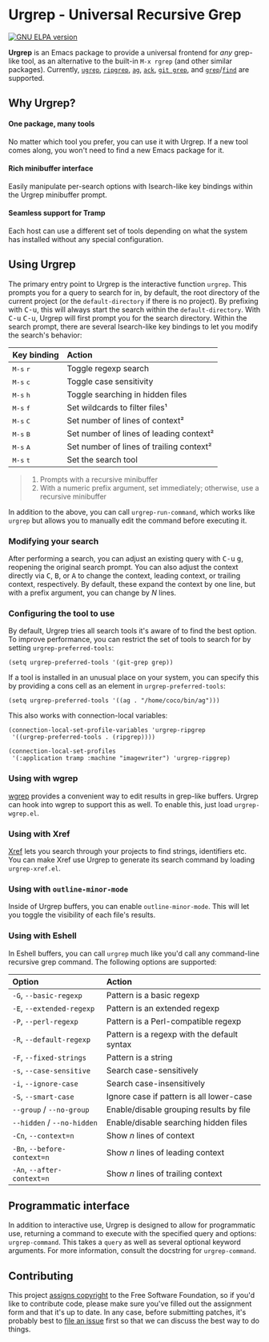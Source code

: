 # Urgrep - Universal Recursive Grep

[![GNU ELPA version][elpa-image]][elpa-link]

**Urgrep** is an Emacs package to provide a universal frontend for *any*
grep-like tool, as an alternative to the built-in `M-x rgrep` (and other similar
packages). Currently, [`ugrep`][ugrep], [`ripgrep`][ripgrep], [`ag`][ag],
[`ack`][ack], [`git grep`][git-grep], and [`grep`][grep]/[`find`][find] are
supported.

## Why Urgrep?

#### One package, many tools

No matter which tool you prefer, you can use it with Urgrep. If a new tool comes
along, you won't need to find a new Emacs package for it.

#### Rich minibuffer interface

Easily manipulate per-search options with Isearch-like key bindings within the
Urgrep minibuffer prompt.

#### Seamless support for Tramp

Each host can use a different set of tools depending on what the system has
installed without any special configuration.

## Using Urgrep

The primary entry point to Urgrep is the interactive function `urgrep`. This
prompts you for a query to search for in, by default, the root directory of the
current project (or the `default-directory` if there is no project). By
prefixing with <kbd>C-u</kbd>, this will always start the search within the
`default-directory`. With <kbd>C-u</kbd> <kbd>C-u</kbd>, Urgrep will first
prompt you for the search directory. Within the search prompt, there are several
Isearch-like key bindings to let you modify the search's behavior:

| Key binding                 | Action                                   |
|:----------------------------|:-----------------------------------------|
| <kbd>M-s</kbd> <kbd>r</kbd> | Toggle regexp search                     |
| <kbd>M-s</kbd> <kbd>c</kbd> | Toggle case sensitivity                  |
| <kbd>M-s</kbd> <kbd>h</kbd> | Toggle searching in hidden files         |
| <kbd>M-s</kbd> <kbd>f</kbd> | Set wildcards to filter files¹           |
| <kbd>M-s</kbd> <kbd>C</kbd> | Set number of lines of context²          |
| <kbd>M-s</kbd> <kbd>B</kbd> | Set number of lines of leading context²  |
| <kbd>M-s</kbd> <kbd>A</kbd> | Set number of lines of trailing context² |
| <kbd>M-s</kbd> <kbd>t</kbd> | Set the search tool                      |

> 1. Prompts with a recursive minibuffer<br>
> 2. With a numeric prefix argument, set immediately; otherwise, use a recursive
>    minibuffer

In addition to the above, you can call `urgrep-run-command`, which works like
`urgrep` but allows you to manually edit the command before executing it.

### Modifying your search

After performing a search, you can adjust an existing query with <kbd>C-u</kbd>
<kbd>g</kbd>, reopening the original search prompt. You can also adjust the
context directly via <kbd>C</kbd>, <kbd>B</kbd>, or <kbd>A</kbd> to change the
context, leading context, or trailing context, respectively. By default, these
expand the context by one line, but with a prefix argument, you can change by
*N* lines.

### Configuring the tool to use

By default, Urgrep tries all search tools it's aware of to find the best option.
To improve performance, you can restrict the set of tools to search for by
setting `urgrep-preferred-tools`:

```elisp
(setq urgrep-preferred-tools '(git-grep grep))
```

If a tool is installed in an unusual place on your system, you can specify this
by providing a cons cell as an element in `urgrep-preferred-tools`:

```elisp
(setq urgrep-preferred-tools '((ag . "/home/coco/bin/ag")))
```

This also works with connection-local variables:

```elisp
(connection-local-set-profile-variables 'urgrep-ripgrep
 '((urgrep-preferred-tools . (ripgrep))))

(connection-local-set-profiles
 '(:application tramp :machine "imagewriter") 'urgrep-ripgrep)
```

### Using with wgrep

[wgrep][wgrep] provides a convenient way to edit results in grep-like buffers.
Urgrep can hook into wgrep to support this as well. To enable this, just load
`urgrep-wgrep.el`.

### Using with Xref

[Xref][xref] lets you search through your projects to find strings, identifiers
etc. You can make Xref use Urgrep to generate its search command by loading
`urgrep-xref.el`.

### Using with `outline-minor-mode`

Inside of Urgrep buffers, you can enable `outline-minor-mode`. This will let you
toggle the visibility of each file's results.

### Using with Eshell

In Eshell buffers, you can call `urgrep` much like you'd call any command-line
recursive grep command. The following options are supported:

| Option                      | Action                                      |
|:----------------------------|:--------------------------------------------|
| `-G`, `--basic-regexp`      | Pattern is a basic regexp                   |
| `-E`, `--extended-regexp`   | Pattern is an extended regexp               |
| `-P`, `--perl-regexp`       | Pattern is a Perl-compatible regexp         |
| `-R`, `--default-regexp`    | Pattern is a regexp with the default syntax |
| `-F`, `--fixed-strings`     | Pattern is a string                         |
| `-s`, `--case-sensitive`    | Search case-sensitively                     |
| `-i`, `--ignore-case`       | Search case-insensitively                   |
| `-S`, `--smart-case`        | Ignore case if pattern is all lower-case    |
| `--group` / `--no-group`    | Enable/disable grouping results by file     |
| `--hidden` / `--no-hidden`  | Enable/disable searching hidden files       |
| `-Cn`, `--context=n`        | Show *n* lines of context                   |
| `-Bn`, `--before-context=n` | Show *n* lines of leading context           |
| `-An`, `--after-context=n`  | Show *n* lines of trailing context          |

## Programmatic interface

In addition to interactive use, Urgrep is designed to allow for programmatic
use, returning a command to execute with the specified query and options:
`urgrep-command`. This takes a `query` as well as several optional keyword
arguments. For more information, consult the docstring for `urgrep-command`.

## Contributing

This project [assigns copyright][fsf-copyright] to the Free Software Foundation,
so if you'd like to contribute code, please make sure you've filled out the
assignment form and that it's up to date. In any case, before submitting
patches, it's probably best to [file an issue][new-issue] first so that we
can discuss the best way to do things.

[elpa-image]: https://elpa.gnu.org/packages/urgrep.svg
[elpa-link]: https://elpa.gnu.org/packages/urgrep.html
[ugrep]: https://github.com/Genivia/ugrep
[ripgrep]: https://github.com/BurntSushi/ripgrep
[ag]: https://github.com/ggreer/the_silver_searcher
[ack]: https://beyondgrep.com/
[git-grep]: https://git-scm.com/docs/git-grep
[grep]: https://www.gnu.org/software/grep/
[find]: https://www.gnu.org/software/findutils/
[wgrep]: https://github.com/mhayashi1120/Emacs-wgrep
[xref]: https://www.gnu.org/software/emacs/manual/html_node/emacs/Xref.html
[fsf-copyright]: https://www.gnu.org/prep/maintain/html_node/Copyright-Papers.html
[new-issue]: https://github.com/jimporter/urgrep/issues/new
